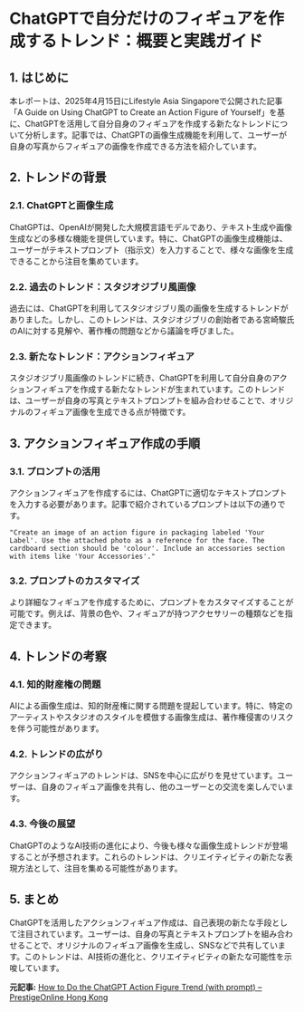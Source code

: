 # ChatGPTで自分だけのフィギュアを作成するトレンド：概要と実践ガイド

## 1. はじめに

本レポートは、2025年4月15日にLifestyle Asia Singaporeで公開された記事「A Guide on Using ChatGPT to Create an Action Figure of Yourself」を基に、ChatGPTを活用して自分自身のフィギュアを作成する新たなトレンドについて分析します。記事では、ChatGPTの画像生成機能を利用して、ユーザーが自身の写真からフィギュアの画像を作成できる方法を紹介しています。

## 2. トレンドの背景

### 2.1. ChatGPTと画像生成

ChatGPTは、OpenAIが開発した大規模言語モデルであり、テキスト生成や画像生成などの多様な機能を提供しています。特に、ChatGPTの画像生成機能は、ユーザーがテキストプロンプト（指示文）を入力することで、様々な画像を生成できることから注目を集めています。

### 2.2. 過去のトレンド：スタジオジブリ風画像

過去には、ChatGPTを利用してスタジオジブリ風の画像を生成するトレンドがありました。しかし、このトレンドは、スタジオジブリの創始者である宮崎駿氏のAIに対する見解や、著作権の問題などから議論を呼びました。

### 2.3. 新たなトレンド：アクションフィギュア

スタジオジブリ風画像のトレンドに続き、ChatGPTを利用して自分自身のアクションフィギュアを作成する新たなトレンドが生まれています。このトレンドは、ユーザーが自身の写真とテキストプロンプトを組み合わせることで、オリジナルのフィギュア画像を生成できる点が特徴です。

## 3. アクションフィギュア作成の手順

### 3.1. プロンプトの活用

アクションフィギュアを作成するには、ChatGPTに適切なテキストプロンプトを入力する必要があります。記事で紹介されているプロンプトは以下の通りです。

```
"Create an image of an action figure in packaging labeled 'Your Label'. Use the attached photo as a reference for the face. The cardboard section should be 'colour'. Include an accessories section with items like 'Your Accessories'."
```

### 3.2. プロンプトのカスタマイズ

より詳細なフィギュアを作成するために、プロンプトをカスタマイズすることが可能です。例えば、背景の色や、フィギュアが持つアクセサリーの種類などを指定できます。

## 4. トレンドの考察

### 4.1. 知的財産権の問題

AIによる画像生成は、知的財産権に関する問題を提起しています。特に、特定のアーティストやスタジオのスタイルを模倣する画像生成は、著作権侵害のリスクを伴う可能性があります。

### 4.2. トレンドの広がり

アクションフィギュアのトレンドは、SNSを中心に広がりを見せています。ユーザーは、自身のフィギュア画像を共有し、他のユーザーとの交流を楽しんでいます。

### 4.3. 今後の展望

ChatGPTのようなAI技術の進化により、今後も様々な画像生成トレンドが登場することが予想されます。これらのトレンドは、クリエイティビティの新たな表現方法として、注目を集める可能性があります。

## 5. まとめ

ChatGPTを活用したアクションフィギュア作成は、自己表現の新たな手段として注目されています。ユーザーは、自身の写真とテキストプロンプトを組み合わせることで、オリジナルのフィギュア画像を生成し、SNSなどで共有しています。このトレンドは、AI技術の進化と、クリエイティビティの新たな可能性を示唆しています。


**元記事:** [How to Do the ChatGPT Action Figure Trend (with prompt) – PrestigeOnline Hong Kong](https://www.prestigeonline.com/hk/lifestyle/culture-plus-entertainment/how-to-do-chatgpt-action-figure-trend-with-prompt/)